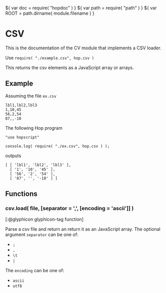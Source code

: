 ${ var doc = require( "hopdoc" ) }
${ var path = require( "path" ) }
${ var ROOT = path.dirname( module.filename ) }

CSV
===

This is the documentation of the CV module that implements a CSV
loader. 

Use `require( "./example.csv", hop.csv )`

This returns the csv elements as a JavaScript array or arrays.


Example
-------

Assuming the file `ex.csv`

```csv
lbl1,lbl2,lbl3
1,10,45
56,2,54
87,,-10
```

The following Hop program

```hopscript
"use hopscript"

console.log( require( "./ex.csv", hop.csv ) );
```

outputs

```
[ [ 'lbl1', 'lbl2', 'lbl3' ],
  [ '1', '10', '45' ],
  [ '56', '2', '54' ],
  [ '87', '', '-10' ] ]
```

Functions
---------

### csv.load( file, [separator = ',', [encoding = 'ascii']] ) ###
[:@glyphicon glyphicon-tag function]

Parse a csv file and return an return it as an JavaScript array.
The optional argument `separator` can be one of:

  * `;`
  * `,`
  * `\t`
  * `|`
  
The `encoding` can be one of:

  * `ascii`
  * `utf8`
  
  


